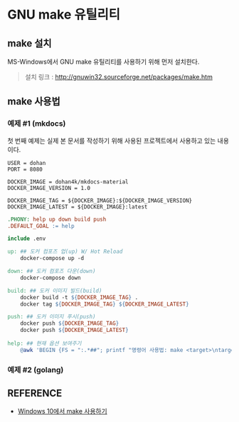 # GNU make 유틸리티

## make 설치

MS-Windows에서 GNU make 유틸리티를 사용하기 위해 먼저 설치한다.

> 설치 링크 : <http://gnuwin32.sourceforge.net/packages/make.htm>

## make 사용법

### 예제 #1 (mkdocs)

첫 번째 예제는 실제 본 문서를 작성하기 위해 사용된 프로젝트에서 사용하고 있는 내용이다.

```title=".env"
USER = dohan
PORT = 8080

DOCKER_IMAGE = dohan4k/mkdocs-material
DOCKER_IMAGE_VERSION = 1.0

DOCKER_IMAGE_TAG = ${DOCKER_IMAGE}:${DOCKER_IMAGE_VERSION}
DOCKER_IMAGE_LATEST = ${DOCKER_IMAGE}:latest
```

```makefile title="Makefile"
.PHONY: help up down build push
.DEFAULT_GOAL := help

include .env

up: ## 도커 컴포즈 업(up) W/ Hot Reload
	docker-compose up -d

down: ## 도커 컴포즈 다운(down)
	docker-compose down

build: ## 도커 이미지 빌드(build)
	docker build -t ${DOCKER_IMAGE_TAG} .
	docker tag ${DOCKER_IMAGE_TAG} ${DOCKER_IMAGE_LATEST}

push: ## 도커 이미지 푸시(push)
	docker push ${DOCKER_IMAGE_TAG}
	docker push ${DOCKER_IMAGE_LATEST}
	
help: ## 현재 옵션 보여주기
	@awk 'BEGIN {FS = ":.*##"; printf "명령어 사용법: make <target>\ntarget: \033[36m\033[0m\n"} /^[a-zA-Z_-]+:.*?##/ { printf "  \033[36m%-15s\033[0m %s\n", $$1, $$2 } /^##@/ { printf "\n\033[1m%s\033[0m\n", substr($$0, 5) } ' $(MAKEFILE_LIST)
```

### 예제 #2 (golang)

## REFERENCE

- [Windows 10에서 make 사용하기](https://jstar0525.tistory.com/264)